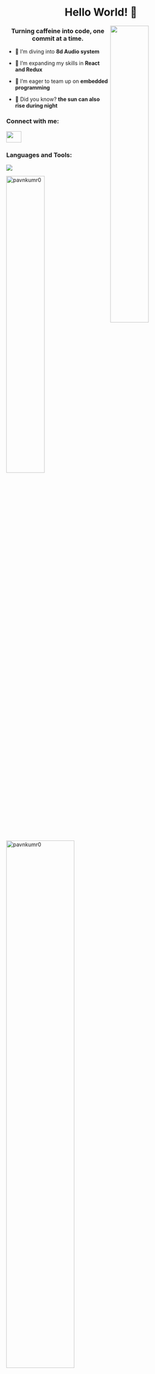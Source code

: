 <h1 align="center">Hello World! 👋 </h1>


<img align="right" src="https://cdni.iconscout.com/illustration/premium/thumb/man-having-coding-idea-8566353-6882216.png?f=webp" width= 45%>

<h3 align="center">
Turning caffeine into code, one commit at a time.
 </h3>



- 🚀 I’m diving into **8d Audio system**

- 🌿 I’m expanding my skills in **React and Redux**

- 🤝 I’m eager to team up on **embedded programming**

- 🐾 Did you know? **the sun can also rise during night**



<h3 align="left">Connect with me:</h3>
<p align="left"> 
<a href="https://www.linkedin.com/in/pavan-kumar-a15398225/" target="blank"><img align="center" src="https://raw.githubusercontent.com/rahuldkjain/github-profile-readme-generator/master/src/images/icons/Social/linked-in-alt.svg" height="30" width="40" /></a></p> 


<h3 align="left">Languages and Tools:</h3>
<p align="left">
    <img src="https://skillicons.dev/icons?i=arch,bash,linux,arduino,raspberrypi,c,cpp,java,python,html,css,flutter,js,react,vite,git,vim" />
</p>


<p><img align="center" src="https://github-readme-stats.vercel.app/api/top-langs?username=pavnkumr0&show_icons=true&locale=en&layout=compact" alt="pavnkumr0" width=45%/></p>

<p><img align="center" src="https://github-readme-streak-stats.herokuapp.com/?user=pavnkumr0&" alt="pavnkumr0" width=60%/></p>

